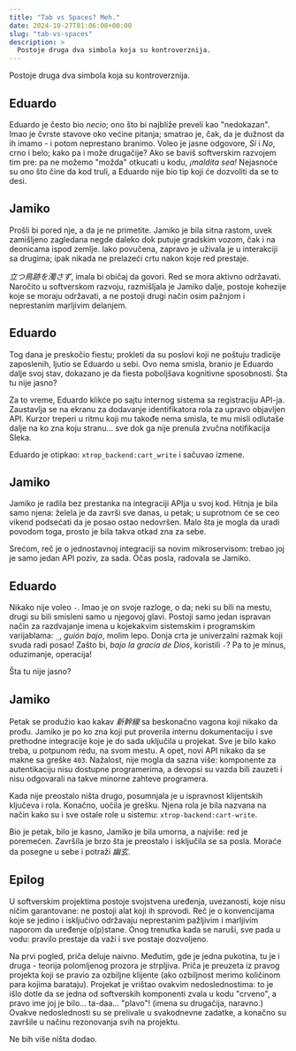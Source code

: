 ```yaml
---
title: "Tab vs Spaces? Meh."
date: 2024-10-27T01:06:08+00:00
slug: "tab-vs-spaces"
description: >
  Postoje druga dva simbola koja su kontroverznija.
---
```


Postoje druga dva simbola koja su kontroverznija.

## Eduardo

Eduardo je često bio _necio_; ono što bi najbliže preveli kao "nedokazan". Imao je čvrste stavove oko većine pitanja; smatrao je, čak, da je dužnost da ih imamo - i potom neprestano branimo. Voleo je jasne odgovore, _Si_ i _No_, crno i belo; kako pa i može drugačije? Ako se baviš softverskim razvojem tim pre: pa ne možemo "možda" otkucati u kodu, _¡maldita sea!_ Nejasnoće su ono što čine da kod truli, a Eduardo nije bio tip koji će dozvoliti da se to desi.

## Jamiko

Prošli bi pored nje, a da je ne primetite. Jamiko je bila sitna rastom, uvek zamišljeno zagledana negde daleko dok putuje gradskim vozom, čak i na deonicama ispod zemlje. Iako povučena, zapravo je uživala je u interakciji sa drugima; ipak nikada ne prelazeći crtu nakon koje red prestaje.

_立つ鳥跡を濁さず_, imala bi običaj da govori. Red se mora aktivno održavati. Naročito u softverskom razvoju, razmišljala je Jamiko dalje, postoje kohezije koje se moraju održavati, a ne postoji drugi način osim pažnjom i neprestanim marljivim delanjem.

## Eduardo

Tog dana je preskočio fiestu; prokleti da su poslovi koji ne poštuju tradicije zaposlenih, ljutio se Eduardo u sebi. Ovo nema smisla, branio je Eduardo dalje svoj stav, dokazano je da fiesta poboljšava kognitivne sposobnosti. Šta tu nije jasno?

Za to vreme, Eduardo klikće po sajtu internog sistema sa registraciju API-ja. Zaustavlja se na ekranu za dodavanje identifikatora rola za upravo objavljen API. Kurzor treperi u ritmu koji mu takođe nema smisla, te mu misli odlutaše dalje na ko zna koju stranu... sve dok ga nije prenula zvučna notifikacija Sleka.

Eduardo je otipkao: `xtrop_backend:cart_write` i sačuvao izmene.

## Jamiko

Jamiko je radila bez prestanka na integraciji APIja u svoj kod. Hitnja je bila samo njena: želela je da završi sve danas, u petak; u suprotnom će se ceo vikend podsećati da je posao ostao nedovršen. Malo šta je mogla da uradi povodom toga, prosto je bila takva otkad zna za sebe.

Srećom, reč je o jednostavnoj integraciji sa novim mikroservisom: trebao joj je samo jedan API poziv, za sada. Očas posla, radovala se Jamiko.

## Eduardo

Nikako nije voleo `-`. Imao je on svoje razloge, o da; neki su bili na mestu, drugi su bili smisleni samo u njegovoj glavi. Postoji samo jedan ispravan način za razdvajanje imena u kojekakvim sistemskim i programskim varijablama: `_`, _guión bajo_, molim lepo. Donja crta je univerzalni razmak koji svuda radi posao! Zašto bi, _bajo la gracia de Dios_, koristili `-`? Pa to je minus, oduzimanje, operacija!

Šta tu nije jasno?

## Jamiko

Petak se produžio kao kakav _新幹線_ sa beskonačno vagona koji nikako da prođu. Jamiko je po ko zna koji put proverila internu dokumentaciju i sve prethodne integracije koje je do sada uključila u projekat. Sve je bilo kako treba, u potpunom redu, na svom mestu. A opet, novi API nikako da se makne sa greške `403`. Nažalost, nije mogla da sazna više: komponente za autentikaciju nisu dostupne programerima, a devopsi su vazda bili zauzeti i nisu odgovarali na takve minorne zahteve programera.

Kada nije preostalo ništa drugo, posumnjala je u ispravnost klijentskih ključeva i rola. Konačno, uočila je grešku. Njena rola je bila nazvana na način kako su i sve ostale role u sistemu: `xtrop-backend:cart-write`.

Bio je petak, bilo je kasno, Jamiko je bila umorna, a najviše: red je poremećen. Završila je brzo šta je preostalo i isključila se sa posla. Moraće da posegne u sebe i potraži _幽玄_.

## Epilog

U softverskim projektima postoje svojstvena uređenja, uvezanosti, koje nisu ničim garantovane: ne postoji alat koji ih sprovodi. Reč je o konvencijama koje se jedino i isključivo održavaju neprestanim pažljivim i marljivim naporom da uređenje o(p)stane. Onog trenutka kada se naruši, sve pada u vodu: pravilo prestaje da važi i sve postaje dozvoljeno.

Na prvi pogled, priča deluje naivno. Međutim, gde je jedna pukotina, tu je i druga - teorija polomljenog prozora je strpljiva. Priča je preuzeta iz pravog projekta koji se pravio za ozbiljne klijente (ako ozbiljnost merimo količinom para kojima barataju). Projekat je vrištao ovakvim nedoslednostima: to je išlo dotle da se jedna od softverskih komponenti zvala u kodu "crveno", a pravo ime joj je bilo... ta-daa... "plavo"! (imena su drugačija, naravno.) Ovakve nedoslednosti su se prelivale u svakodnevne zadatke, a konačno su završile u načinu rezonovanja svih na projektu.

Ne bih više ništa dodao.
